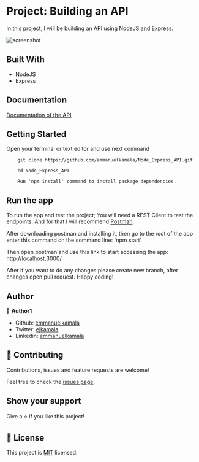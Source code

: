 # Project: Building an API

In this project, I will be building an API using NodeJS and Express.

![screenshot](./src/images/homepage.png)<br />

## Built With

- NodeJS
- Express

## Documentation

[Documentation of the API](#)

## Getting Started

Open your terminal or text editor and use next command

        git clone https://github.com/emmanuelkamala/Node_Express_API.git

        cd Node_Express_API

        Run 'npm install' command to install package dependencies.

## Run the app

To run the app and test the project; 
You will need a REST Client to test the endpoints. And for that I will recommend [Postman](https://postman.com/).

After downloading postman and installing it, then go to the root of the app enter this command on the command line:
'npm start'

Then open postman and use this link to start accessing the app:
http://localhost:3000/


After if you want to do any changes please create new branch, after changes open pull request.
Happy coding!


## Author

👤 **Author1**

- Github: [emmanuelkamala](https://github.com/emmanuelkamala)
- Twitter: [ejkamala](https://twitter.com/ejkamala)
- Linkedin: [emmanuelkamala](https://linkedin.com/in/emmanuelkamala)

## 🤝 Contributing

Contributions, issues and feature requests are welcome!

Feel free to check the [issues page](issues/).

## Show your support

Give a ⭐️ if you like this project!

## 📝 License

This project is [MIT](lic.url) licensed.
